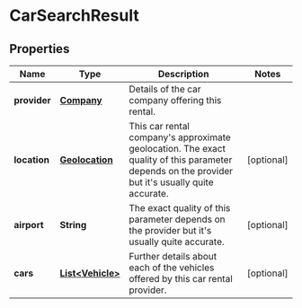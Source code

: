 
# CarSearchResult

## Properties
Name | Type | Description | Notes
------------ | ------------- | ------------- | -------------
**provider** | [**Company**](Company.md) | Details of the car company offering this rental. | 
**location** | [**Geolocation**](Geolocation.md) | This car rental company&#39;s approximate geolocation. The exact quality of this parameter depends on the provider but it&#39;s usually quite accurate. |  [optional]
**airport** | **String** | The exact quality of this parameter depends on the provider but it&#39;s usually quite accurate. |  [optional]
**cars** | [**List&lt;Vehicle&gt;**](Vehicle.md) | Further details about each of the vehicles offered by this car rental provider. |  [optional]




